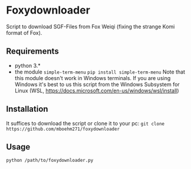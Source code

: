 # Foxydownloader

Script to download SGF-Files from Fox Weiqi (fixing the strange Komi format of Fox).

## Requirements
- python 3.*
- the module `simple-term-menu`
  ``` pip install simple-term-menu ```
  Note that this module doesn't work in Windows terminals. If you are using Windows it's best to us this script from the Windows Subsystem for Linux (WSL, https://docs.microsoft.com/en-us/windows/wsl/install)

## Installation
It suffices to download the script or clone it to your pc:
``` git clone https://github.com/mboehm271/foxydownloader ```

## Usage 
``` python /path/to/foxydownloader.py ```
